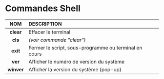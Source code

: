 # Commandes Shell

|NOM|DESCRIPTION|
|:--:|:--|
|**clear**|Effacer le terminal|
|**cls**|_(voir commande "clear")_|
|**exit**|Fermer le script, sous-programme ou terminal en cours|
|**ver**|Afficher le numéro de version du système|
|**winver**|Afficher la version du système (pop-up)|
